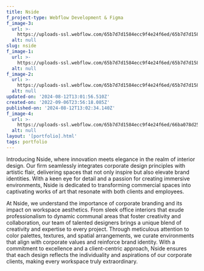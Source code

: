 ```yaml
---
title: Nside
f_project-type: Webflow Development & Figma
f_image-3:
  url: >-
    https://uploads-ssl.webflow.com/65b7d7d1584ecc9f4e24f6ed/65b7d7d1584ecc9f4e24f72b_portfolio%209.avif
  alt: null
slug: nside
f_image-1:
  url: >-
    https://uploads-ssl.webflow.com/65b7d7d1584ecc9f4e24f6ed/65b7d7d1584ecc9f4e24f725_portfolio%207.png
  alt: null
f_image-2:
  url: >-
    https://uploads-ssl.webflow.com/65b7d7d1584ecc9f4e24f6ed/65b7d7d1584ecc9f4e24f726_portfolio%208.png
  alt: null
updated-on: '2024-08-12T13:01:56.510Z'
created-on: '2022-09-06T23:56:18.085Z'
published-on: '2024-08-12T13:02:34.140Z'
f_image-4:
  url: >-
    https://uploads-ssl.webflow.com/65b7d7d1584ecc9f4e24f6ed/66ba078d255a62f72ce0432d_nside.avif
  alt: null
layout: '[portfolio].html'
tags: portfolio
---
```


Introducing Nside, where innovation meets elegance in the realm of interior design. Our firm seamlessly integrates corporate design principles with artistic flair, delivering spaces that not only inspire but also elevate brand identities. With a keen eye for detail and a passion for creating immersive environments, Nside is dedicated to transforming commercial spaces into captivating works of art that resonate with both clients and employees.

At Nside, we understand the importance of corporate branding and its impact on workspace aesthetics. From sleek office interiors that exude professionalism to dynamic communal areas that foster creativity and collaboration, our team of talented designers brings a unique blend of creativity and expertise to every project. Through meticulous attention to color palettes, textures, and spatial arrangements, we curate environments that align with corporate values and reinforce brand identity. With a commitment to excellence and a client-centric approach, Nside ensures that each design reflects the individuality and aspirations of our corporate clients, making every workspace truly extraordinary.

‍
